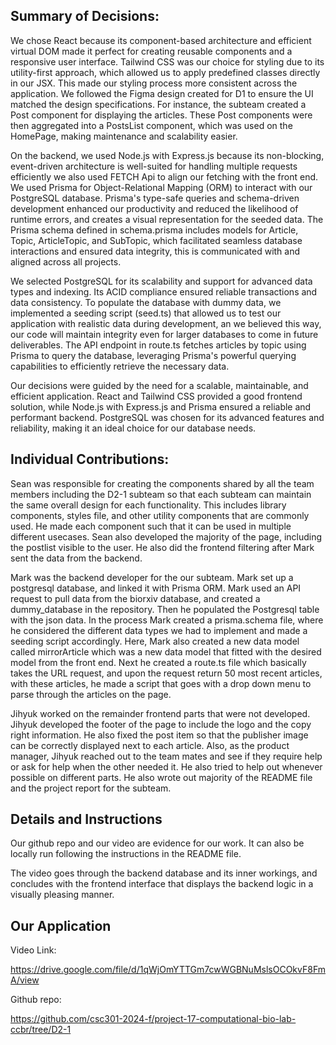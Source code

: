 ## Summary of Decisions:

We chose React because its component-based architecture and efficient virtual DOM made it perfect for creating reusable components and a responsive user interface. Tailwind CSS was our choice for styling due to its utility-first approach, which allowed us to apply predefined classes directly in our JSX. This made our styling process more consistent across the application. We followed the Figma design created for D1 to ensure the UI matched the design specifications. For instance, the subteam created a Post component for displaying the articles. These Post components were then aggregated into a PostsList component, which was used on the HomePage, making maintenance and scalability easier.

On the backend, we used Node.js with Express.js because its non-blocking, event-driven architecture is well-suited for handling multiple requests efficiently we also used FETCH Api to align our fetching with the front end. We used Prisma for Object-Relational Mapping (ORM) to interact with our PostgreSQL database. Prisma's type-safe queries and schema-driven development enhanced our productivity and reduced the likelihood of runtime errors, and creates a visual representation for the seeded data. The Prisma schema defined in schema.prisma includes models for Article, Topic, ArticleTopic, and SubTopic, which facilitated seamless database interactions and ensured data integrity, this is communicated with and aligned across all projects.

We selected PostgreSQL for its scalability and support for advanced data types and indexing. Its ACID compliance ensured reliable transactions and data consistency. To populate the database with dummy data, we implemented a seeding script (seed.ts) that allowed us to test our application with realistic data during development, an we believed this way, our code will maintain integrity even for larger databases to come in future deliverables. The API endpoint in route.ts fetches articles by topic using Prisma to query the database, leveraging Prisma's powerful querying capabilities to efficiently retrieve the necessary data.

Our decisions were guided by the need for a scalable, maintainable, and efficient application. React and Tailwind CSS provided a good frontend solution, while Node.js with Express.js and Prisma ensured a reliable and performant backend. PostgreSQL was chosen for its advanced features and reliability, making it an ideal choice for our database needs.

## Individual Contributions:

Sean was responsible for creating the components shared by all the team members including the D2-1 subteam so that each subteam can maintain the same overall design for each functionality. This includes library components, styles file, and other utility components that are commonly used. He made each component such that it can be used in multiple different usecases. Sean also developed the majority of the page, including the postlist visible to the user. He also did the frontend filtering after Mark sent the data from the backend.

Mark was the backend developer for the our subteam. Mark set up a postgresql database, and linked it with Prisma ORM. Mark used an API request to pull data from the biorxiv database, and created a dummy_database in the repository. Then he populated the Postgresql table with the json data. In the process Mark created a prisma.schema file, where he considered the different data types we had to implement and made a seeding script accordingly. Here, Mark also created a new data model called mirrorArticle which was a new data model that fitted with the desired model from the front end. Next he created a route.ts file which basically takes the URL request, and upon the request return 50 most recent articles, with these articles, he made a script that goes with a drop down menu to parse through the articles on the page.

Jihyuk worked on the remainder frontend parts that were not developed. Jihyuk developed the footer of the page to include the logo and the copy right information. He also fixed the post item so that the publisher image can be correctly displayed next to each article. Also, as the product manager, Jihyuk reached out to the team mates and see if they require help or ask for help when the other needed it. He also tried to help out whenever possible on different parts. He also wrote out majority of the README file and the project report for the subteam.

## Details and Instructions

Our github repo and our video are evidence for our work. It can also be locally run following the instructions in the README file.

The video goes through the backend database and its inner workings, and concludes with the frontend interface that displays the backend logic in a visually pleasing manner.

## Our Application

Video Link:

https://drive.google.com/file/d/1qWjOmYTTGm7cwWGBNuMslsOCOkvF8FmA/view

Github repo:

https://github.com/csc301-2024-f/project-17-computational-bio-lab-ccbr/tree/D2-1
